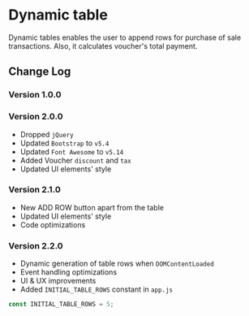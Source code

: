 # Dynamic table

Dynamic tables enables the user to append rows for purchase of sale transactions. Also, it calculates voucher's total payment.

## Change Log

### **Version 1.0.0**

### **Version 2.0.0**

- Dropped `jQuery`
- Updated `Bootstrap` to `v5.4`
- Updated `Font Awesome` to `v5.14`
- Added Voucher `discount` and `tax`
- Updated UI elements' style

### **Version 2.1.0**

- New ADD ROW button apart from the table
- Updated UI elements' style
- Code optimizations

### **Version 2.2.0**
- Dynamic generation of table rows when `DOMContentLoaded`
- Event handling optimizations
- UI & UX improvements
- Added `INITIAL_TABLE_ROWS` constant in `app.js`
```JavaScript
const INITIAL_TABLE_ROWS = 5;
```
